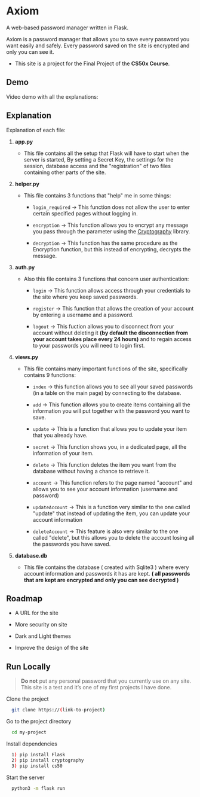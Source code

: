 # Axiom

A web-based password manager written in Flask.

Axiom is a password manager that allows you to save every password you want easily and safely. 
Every password saved on the site is encrypted and only you can see it.

- This site is a project for the Final Project of the __CS50x Course__.

## Demo

Video demo with all the explanations:

## Explanation
Explanation of each file:
1. __app.py__
   - This file contains all the setup that Flask will have to start when the server is started, By setting a Secret Key, the settings for the session, database access and the "registration" of two files containing other parts of the site.

2. __helper.py__
   - This file contains 3 functions that "help" me in some things: 

      - ```login_required``` -> This function does not allow the user to enter certain specified pages without logging in.
      
      - ```encryption``` -> This function allows you to encrypt any message you pass through the parameter using the [Cryptography](https://pypi.org/project/cryptography/) library.
      
      - ```decryption``` -> This function has the same procedure as the Encryption function, but this instead of encrypting, decrypts the message.

3. __auth.py__
   - Also this file contains 3 functions that concern user authentication:

      - ```login``` -> This function allows access through your credentials to the site where you keep saved passwords.

      - ```register``` -> This function that allows the creation of your account by entering a username and a password.

      - ```logout``` -> This fuction allows you to disconnect from your account without deleting it __(by default the disconnection from your account takes place every 24 hours)__ and to regain access to your passwords you will need to login first.

4. __views.py__ 
   - This file contains many important functions of the site, specifically contains 9 functions:

      - ```index``` -> this function allows you to see all your saved passwords (in a table on the main page) by connecting to the database.
      
      - ```add``` -> This function allows you to create items containing all the information you will put together with the password you want to save.

      - ```update``` -> This is a function that allows you to update your item that you already have.

      - ```secret``` -> This function shows you, in a dedicated page, all the information of your item.

      - ```delete``` -> This function deletes the item you want from the database without having a chance to retrieve it.

      - ```account``` -> This function refers to the page named "account" and allows you to see your account information (username and password)

      - ```updateAccount``` -> This is a function very similar to the one called "update" that instead of updating the item, you can update your account information

      - ```deleteAccount``` -> This feature is also very similar to the one called "delete", but this allows you to delete the account losing all the passwords you have saved.
  
5. __database.db__
   - This file contains the database ( created with Sqlite3 ) where every account information and passwords it has are kept. 
**( all passwords that are kept are encrypted and only you can see decrypted )**

## Roadmap

- A URL for the site

- More security on site

- Dark and Light themes

- Improve the design of the site

## Run Locally

> __Do not__ put any personal password that you currently use on any site. This site is a test and it’s one of my first projects I have done.

Clone the project

```bash
  git clone https://(link-to-project)
```

Go to the project directory

```bash
  cd my-project
```

Install dependencies

```bash
  1) pip install Flask
  2) pip install cryptography
  3) pip install cs50
```

Start the server

```bash
  python3 -m flask run
```
